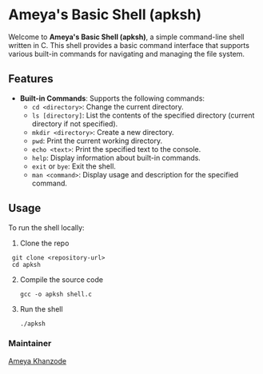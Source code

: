 # Ameya's Basic Shell (apksh)

Welcome to **Ameya's Basic Shell (apksh)**, a simple command-line shell written in C. This shell provides a basic command interface that supports various built-in commands for navigating and managing the file system.

## Features

- **Built-in Commands**: Supports the following commands:
  - `cd <directory>`: Change the current directory.
  - `ls [directory]`: List the contents of the specified directory (current directory if not specified).
  - `mkdir <directory>`: Create a new directory.
  - `pwd`: Print the current working directory.
  - `echo <text>`: Print the specified text to the console.
  - `help`: Display information about built-in commands.
  - `exit` or `bye`: Exit the shell.
  - `man <command>`: Display usage and description for the specified command.
  
## Usage

To run the shell locally:
1) Clone the repo
  ```
   git clone <repository-url>
   cd apksh
  ```

2) Compile the source code
   ```
   gcc -o apksh shell.c
   ```
3) Run the shell
   ```
   ./apksh
   ```
### Maintainer
[Ameya Khanzode](https://github.com/AmeyaKhanzode)
